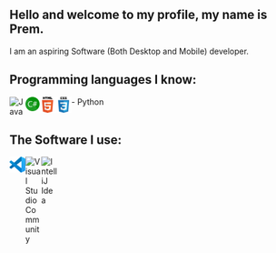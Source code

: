 ## Hello and welcome to my profile, my name is Prem.
I am an aspiring Software (Both Desktop and Mobile) developer.

## Programming languages I know:
<img align="left" alt="Java" width="28px" src="https://cdn-icons-png.flaticon.com/512/226/226777.png" />
<img align="left" alt="C#" width="25 px" src="https://raw.githubusercontent.com/github/explore/80688e429a7d4ef2fca1e82350fe8e3517d3494d/topics/csharp/csharp.png" />

<img align="left" alt="HTML5" width="28px" src="https://raw.githubusercontent.com/github/explore/80688e429a7d4ef2fca1e82350fe8e3517d3494d/topics/html/html.png" />

<img align="left" alt="CSS3" width="28px" src="https://raw.githubusercontent.com/github/explore/80688e429a7d4ef2fca1e82350fe8e3517d3494d/topics/css/css.png" />
- Python
<br />
<br />

## The Software I use:
[<img align="left" alt="Visual Studio Code" width="28px" src="https://raw.githubusercontent.com/github/explore/80688e429a7d4ef2fca1e82350fe8e3517d3494d/topics/visual-studio-code/visual-studio-code.png" />][VS]
[<img align="left" alt="Visual Studio Community" width="28px" src="https://visualstudio.microsoft.com/wp-content/uploads/2021/10/Product-Icon.svg" />][VS]
[<img align="left" alt="IntelliJ Idea" width="28px" src="https://upload.wikimedia.org/wikipedia/commons/9/9c/IntelliJ_IDEA_Icon.svg" />][VS]

[VS]: https://visualstudio.microsoft.com/vs/pricing/
[IntelliJ]: https://www.jetbrains.com/idea